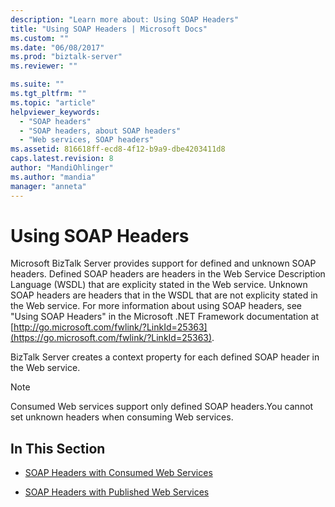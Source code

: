 ```yaml
---
description: "Learn more about: Using SOAP Headers"
title: "Using SOAP Headers | Microsoft Docs"
ms.custom: ""
ms.date: "06/08/2017"
ms.prod: "biztalk-server"
ms.reviewer: ""

ms.suite: ""
ms.tgt_pltfrm: ""
ms.topic: "article"
helpviewer_keywords:
  - "SOAP headers"
  - "SOAP headers, about SOAP headers"
  - "Web services, SOAP headers"
ms.assetid: 816618ff-ecd8-4f12-b9a9-dbe4203411d8
caps.latest.revision: 8
author: "MandiOhlinger"
ms.author: "mandia"
manager: "anneta"
---
```

# Using SOAP Headers
Microsoft BizTalk Server provides support for defined and unknown SOAP headers. Defined SOAP headers are headers in the Web Service Description Language (WSDL) that are explicity stated in the Web service. Unknown SOAP headers are headers that in the WSDL that are not explicity stated in the Web service. For more information about using SOAP headers, see "Using SOAP Headers" in the Microsoft .NET Framework documentation at [http://go.microsoft.com/fwlink/?LinkId=25363](https://go.microsoft.com/fwlink/?LinkId=25363).

 BizTalk Server creates a context property for each defined SOAP header in the Web service.

> [!NOTE]
>  Consumed Web services support only defined SOAP headers.You cannot set unknown headers when consuming Web services.

## In This Section

-   [SOAP Headers with Consumed Web Services](../core/soap-headers-with-consumed-web-services.md)

-   [SOAP Headers with Published Web Services](../core/soap-headers-with-published-web-services.md)
